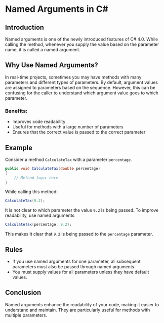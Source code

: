 
# Named Arguments in C#

## Introduction
Named arguments is one of the newly introduced features of C# 4.0. While calling the method, whenever you supply the value based on the parameter name, it is called a named argument.

## Why Use Named Arguments?
In real-time projects, sometimes you may have methods with many parameters and different types of parameters. By default, argument values are assigned to parameters based on the sequence. However, this can be confusing for the caller to understand which argument value goes to which parameter.

### Benefits:
- Improves code readability
- Useful for methods with a large number of parameters
- Ensures that the correct value is passed to the correct parameter

## Example
Consider a method `CalculateTax` with a parameter `percentage`.

```csharp
public void CalculateTax(double percentage)
{
    // Method logic here
}
```

While calling this method:

```csharp
CalculateTax(9.2);
```

It is not clear to which parameter the value `9.2` is being passed. To improve readability, use named arguments:

```csharp
CalculateTax(percentage: 9.2);
```

This makes it clear that `9.2` is being passed to the `percentage` parameter.

## Rules
- If you use named arguments for one parameter, all subsequent parameters must also be passed through named arguments.
- You must supply values for all parameters unless they have default values.

## Conclusion
Named arguments enhance the readability of your code, making it easier to understand and maintain. They are particularly useful for methods with multiple parameters.


